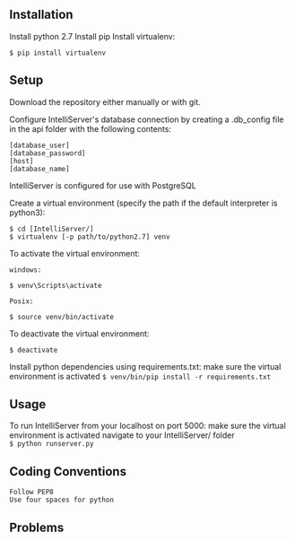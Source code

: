 ## Installation
Install python 2.7
Install pip
Install virtualenv:
```
$ pip install virtualenv
```

## Setup
Download the repository either manually or with git.

Configure IntelliServer's database connection by creating a .db_config file in the api folder with the following contents:
```
[database_user]
[database_password]
[host]
[database_name]
```
IntelliServer is configured for use with PostgreSQL 

Create a virtual environment (specify the path if the default interpreter is python3):
```
$ cd [IntelliServer/]
$ virtualenv [-p path/to/python2.7] venv  
```

To activate the virtual environment:

    windows:
```
$ venv\Scripts\activate   
```

    Posix:
```
$ source venv/bin/activate   
```

To deactivate the virtual environment:
```
$ deactivate   
```

Install python dependencies using requirements.txt:
    make sure the virtual environment is activated
    ```
    $ venv/bin/pip install -r requirements.txt  
    ```


## Usage
  To run IntelliServer from your localhost on port 5000:
    make sure the virtual environment is activated 
    navigate to your IntelliServer/ folder  
    ```
    $ python runserver.py  
    ```

## Coding Conventions
    Follow PEP8    
    Use four spaces for python

## Problems
